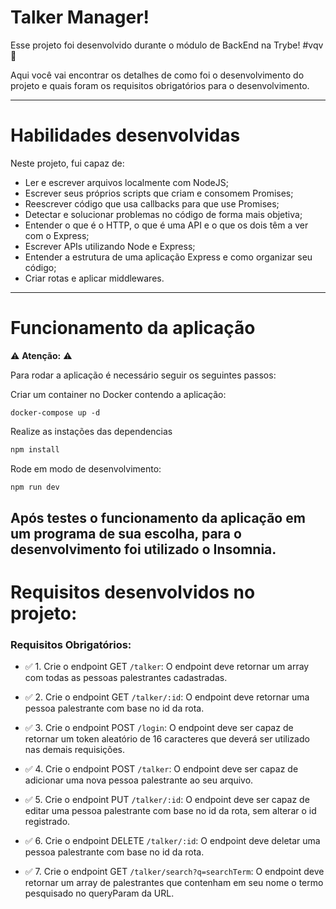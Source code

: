 # Talker Manager!

Esse projeto foi desenvolvido durante o módulo de BackEnd na Trybe! #vqv 🚀

Aqui você vai encontrar os detalhes de como foi o desenvolvimento do projeto e quais foram os requisitos obrigatórios para o desenvolvimento.

---

# Habilidades desenvolvidas

Neste projeto, fui capaz de:

- Ler e escrever arquivos localmente com NodeJS;
- Escrever seus próprios scripts que criam e consomem Promises;
- Reescrever código que usa callbacks para que use Promises;
- Detectar e solucionar problemas no código de forma mais objetiva;
- Entender o que é o HTTP, o que é uma API e o que os dois têm a ver com o Express;
- Escrever APIs utilizando Node e Express;
- Entender a estrutura de uma aplicação Express e como organizar seu código;
- Criar rotas e aplicar middlewares.
---

# Funcionamento da aplicação

⚠ **Atenção:** ⚠

Para rodar a aplicação é necessário seguir os seguintes passos:

Criar um container no Docker contendo a aplicação:
```
docker-compose up -d
```
Realize as instações das dependencias 
```sh
npm install
```
Rode em modo de desenvolvimento:
```sh
npm run dev
```

Após testes o funcionamento da aplicação em um programa de sua escolha, para o desenvolvimento foi utilizado o Insomnia.
---
# Requisitos desenvolvidos no projeto:
### Requisitos Obrigatórios:

- ✅ 1. Crie o endpoint GET `/talker`: O endpoint deve retornar um array com todas as pessoas palestrantes cadastradas.
- ✅ 2. Crie o endpoint GET `/talker/:id`: O endpoint deve retornar uma pessoa palestrante com base no id da rota.

- ✅ 3. Crie o endpoint POST `/login`: O endpoint deve ser capaz de retornar um token aleatório de 16 caracteres que deverá ser utilizado nas demais requisições.

- ✅ 4. Crie o endpoint POST `/talker`: O endpoint deve ser capaz de adicionar uma nova pessoa palestrante ao seu arquivo.

- ✅ 5. Crie o endpoint PUT `/talker/:id`: O endpoint deve ser capaz de editar uma pessoa palestrante com base no id da rota, sem alterar o id registrado.
- ✅ 6. Crie o endpoint DELETE `/talker/:id`: O endpoint deve deletar uma pessoa palestrante com base no id da rota.
- ✅ 7. Crie o endpoint GET `/talker/search?q=searchTerm`: O endpoint deve retornar um array de palestrantes que contenham em seu nome o termo pesquisado no queryParam da URL.
